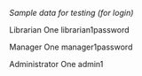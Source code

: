 *Sample data for testing (for login)*

Librarian One
librarian1password

Manager One
manager1password

Administrator One
admin1

